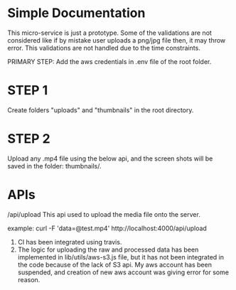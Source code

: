 Simple Documentation
===================
This micro-service is just a prototype. Some of the validations are not considered like if by mistake user uploads a png/jpg file then, it may throw error. This validations are not handled due to the time constraints.

PRIMARY STEP:  Add the aws credentials in .env file of the root folder.

STEP 1
===
Create folders "uploads" and "thumbnails" in the root directory.

STEP 2
===
Upload any .mp4 file using the below api, and the screen shots will be saved in the folder: thumbnails/.

APIs
===
/api/upload
This api used to upload the media file onto the server.

example:  curl -F 'data=@test.mp4' http://localhost:4000/api/upload


1. CI has been integrated using travis.
2. The logic for uploading the raw and processed data has been implemented in lib/utils/aws-s3.js file, but it has not been integrated in the code because of the lack of S3 api. My aws account has been suspended, and creation of new aws account was giving error for some reason.  